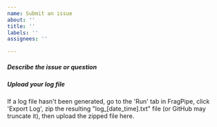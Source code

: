 ```yaml
---
name: Submit an issue
about: ''
title: ''
labels: ''
assignees: ''

---
```


##### Describe the issue or question
##### Upload your log file
If a log file hasn't been generated, go to the 'Run' tab in FragPipe, click 'Export Log', zip the resulting "log_[date_time].txt" file (or GitHub may truncate it), then upload the zipped file here.

